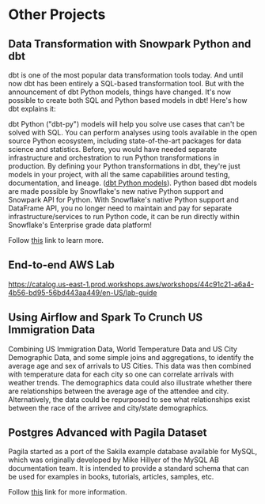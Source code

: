 # Other Projects

## Data Transformation with Snowpark Python and dbt

dbt is one of the most popular data transformation tools today. And until now dbt has been entirely a SQL-based transformation tool. But with the announcement of dbt Python models, things have changed. It's now possible to create both SQL and Python based models in dbt! Here's how dbt explains it:

dbt Python ("dbt-py") models will help you solve use cases that can't be solved with SQL. You can perform analyses using tools available in the open source Python ecosystem, including state-of-the-art packages for data science and statistics. Before, you would have needed separate infrastructure and orchestration to run Python transformations in production. By defining your Python transformations in dbt, they're just models in your project, with all the same capabilities around testing, documentation, and lineage. ([dbt Python models](https://docs.getdbt.com/docs/building-a-dbt-project/building-models/python-models)). Python based dbt models are made possible by Snowflake's new native Python support and Snowpark API for Python. With Snowflake's native Python support and DataFrame API, you no longer need to maintain and pay for separate infrastructure/services to run Python code, it can be run directly within Snowflake's Enterprise grade data platform!

Follow [this](https://github.com/datalaker/data-engineering-private/tree/main/dbt-snowflake-py) link to learn more.

## End-to-end AWS Lab

https://catalog.us-east-1.prod.workshops.aws/workshops/44c91c21-a6a4-4b56-bd95-56bd443aa449/en-US/lab-guide

## Using Airflow and Spark To Crunch US Immigration Data

Combining US Immigration Data, World Temperature Data and US City Demographic Data, and some simple joins and aggregations, to identify the average age and sex of arrivals to US Cities. This data was then combined with temperature data for each city so one can correlate arrivals with weather trends. The demographics data could also illustrate whether there are relationships between the average age of the attendee and city. Alternatively, the data could be repurposed to see what relationships exist between the race of the arrivee and city/state demographics.

## Postgres Advanced with Pagila Dataset

Pagila started as a port of the Sakila example database available for MySQL, which was originally developed by Mike Hillyer of the MySQL AB documentation team. It is intended to provide a standard schema that can be used for examples in books, tutorials, articles, samples, etc.

Follow [this](https://github.com/datalaker/data-engineering-private/tree/main/postgres-pagila) link for more information.